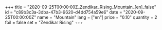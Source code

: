 +++
title = "2020-09-25T00:00:00Z_Zendikar_Rising_Mountain_[en]_false"
id = "c89b3c3a-3dba-47b3-9620-d4dd754a59e6"
date = "2020-09-25T00:00:00Z"
name = "Mountain"
lang = ["en"]
price = "0.10"
quantity = 2
foil = false
set = "Zendikar Rising"
+++
